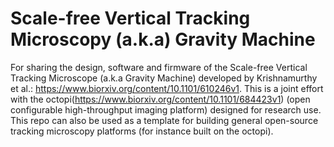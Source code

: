 # Scale-free Vertical Tracking Microscopy (a.k.a) Gravity Machine
For sharing the design, software and firmware of the Scale-free Vertical Tracking Microscope (a.k.a Gravity Machine) developed by Krishnamurthy et al.: https://www.biorxiv.org/content/10.1101/610246v1. This is a joint effort with the octopi(https://www.biorxiv.org/content/10.1101/684423v1) (open configurable high-throughput imaging platform) designed for research use. This repo can also be used as a template for building general open-source tracking microscopy platforms (for instance built on the octopi).




